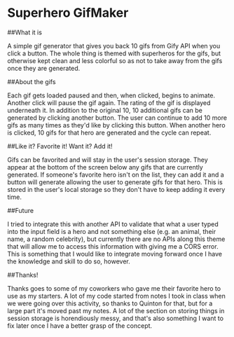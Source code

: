 # Superhero GifMaker

##What it is

A simple gif generator that gives you back 10 gifs from Gify API when you click a button. The whole thing is themed with superheros for the gifs, but otherwise kept clean and less colorful so as not to take away from the gifs once they are generated.

##About the gifs

Each gif gets loaded paused and then, when clicked, begins to animate. Another click will pause the gif again. The rating of the gif is displayed underneath it. In addition to the original 10, 10 additional gifs can be generated by clicking another button. The user can continue to add 10 more gifs as many times as they'd like by clicking this button. When another hero is clicked, 10 gifs for that hero are generated and the cycle can repeat. 

##Like it? Favorite it! Want it? Add it!

Gifs can be favorited and will stay in the user's session storage. They appear at the bottom of the screen below any gifs that are currently generated. If someone's favorite hero isn't on the list, they can add it and a button will generate allowing the user to generate gifs for that hero. This is stored in the user's local storage so they don't have to keep adding it every time. 

##Future

I tried to integrate this with another API to validate that what a user typed into the input field is a hero and not something else (e.g. an animal, their name, a random celebrity), but currently there are no APIs along this theme that will allow me to access this information with giving me a CORS error. This is something that I would like to integrate moving forward once I have the knowledge and skill to do so, however.

##Thanks!

Thanks goes to some of my coworkers who gave me their favorite hero to use as my starters. A lot of my code started from notes I took in class when we were going over this activity, so thanks to Quinton for that, but for a large part it's moved past my notes. A lot of the section on storing things in session storage is horendiously messy, and that's also something I want to fix later once I have a better grasp of the concept. 